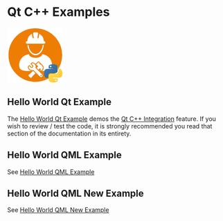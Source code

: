 # Qt C++ Examples
![distbuilder logo](https://raw.githubusercontent.com/BuvinJT/distbuilder/master/docs/img/distbuilder128.png)

## Hello World Qt Example

The [Hello World Qt Example](QtCpp.md#hello-world-qt-example) demos the 
[Qt C++ Integration](QtCpp.md) feature. If you wish to review / test the code, it is strongly recommended you read that section of the documentation in its entirety.  

## Hello World QML Example

See [Hello World QML Example](QtCpp.md#hello-world-qml-example) 

## Hello World QML New Example

See [Hello World QML New Example](QtCpp.md#hello-world-qml-new-example) 
